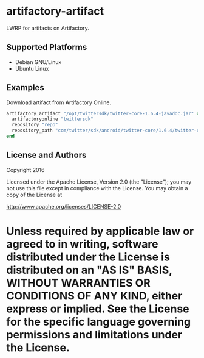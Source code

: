 # artifactory-artifact

LWRP for artifacts on Artifactory.

## Supported Platforms

* Debian GNU/Linux
* Ubuntu Linux

## Examples

Download artifact from Artifactory Online.

```rb
artifactory_artifact "/opt/twittersdk/twitter-core-1.6.4-javadoc.jar" do
  artifactoryonline "twittersdk"
  repository "repo"
  repository_path "com/twitter/sdk/android/twitter-core/1.6.4/twitter-core-1.6.4-javadoc.jar"
end
```

## License and Authors

Copyright 2016 

Licensed under the Apache License, Version 2.0 (the "License");
you may not use this file except in compliance with the License.
You may obtain a copy of the License at

http://www.apache.org/licenses/LICENSE-2.0

Unless required by applicable law or agreed to in writing, software
distributed under the License is distributed on an "AS IS" BASIS,
WITHOUT WARRANTIES OR CONDITIONS OF ANY KIND, either express or implied.
See the License for the specific language governing permissions and
limitations under the License.
=======
